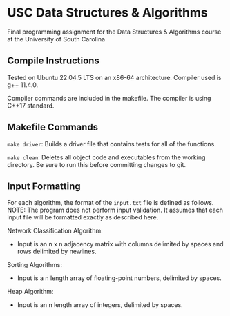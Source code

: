 # USC Data Structures & Algorithms
Final programming assignment for the Data Structures &amp; Algorithms course at the University of South Carolina

## Compile Instructions

Tested on Ubuntu 22.04.5 LTS on an x86-64 architecture. Compiler used is g++ 11.4.0.

Compiler commands are included in the makefile. The compiler is using C++17 standard.

## Makefile Commands

`make driver`: Builds a driver file that contains tests for all of the functions.

`make clean`: Deletes all object code and executables from the working directory. Be sure to run this before committing changes to git.

## Input Formatting

For each algorithm, the format of the `input.txt` file is defined as follows. NOTE: The program does not perform input validation. It assumes that each input file will be formatted exactly as described here.

Network Classification Algorithm:
- Input is an n x n adjacency matrix with columns delimited by spaces and rows delimited by newlines.

Sorting Algorithms:
- Input is a n length array of floating-point numbers, delimited by spaces.

Heap Algorithm:
- Input is an n length array of integers, delimited by spaces.
